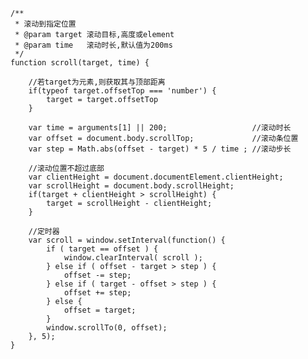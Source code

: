     /**
     * 滚动到指定位置
     * @param target 滚动目标,高度或element
     * @param time   滚动时长,默认值为200ms
     */
    function scroll(target, time) {
    
        //若target为元素,则获取其与顶部距离
        if(typeof target.offsetTop === 'number') {
            target = target.offsetTop
        }
    
        var time = arguments[1] || 200;                   //滚动时长
        var offset = document.body.scrollTop;             //滚动条位置
        var step = Math.abs(offset - target) * 5 / time ; //滚动步长
    
        //滚动位置不超过底部
        var clientHeight = document.documentElement.clientHeight;
        var scrollHeight = document.body.scrollHeight;
        if(target + clientHeight > scrollHeight) {
            target = scrollHeight - clientHeight;
        }
    
        //定时器
        var scroll = window.setInterval(function() {
            if ( target == offset ) {
                window.clearInterval( scroll );
            } else if ( offset - target > step ) {
                offset -= step;
            } else if ( target - offset > step ) {
                offset += step;
            } else {
                offset = target;
            }
            window.scrollTo(0, offset);
        }, 5);
    }